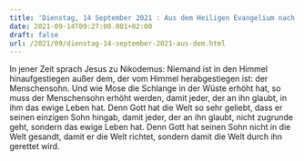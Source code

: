 ```yaml
---
title: 'Dienstag, 14 September 2021 : Aus dem Heiligen Evangelium nach Johannes - Joh 3,13-17.'
date: 2021-09-14T09:27:00.001+02:00
draft: false
url: /2021/09/dienstag-14-september-2021-aus-dem.html
---
```


In jener Zeit sprach Jesus zu Nikodemus: Niemand ist in den Himmel hinaufgestiegen außer dem, der vom Himmel herabgestiegen ist: der Menschensohn. Und wie Mose die Schlange in der Wüste erhöht hat, so muss der Menschensohn erhöht werden, damit jeder, der an ihn glaubt, in ihm das ewige Leben hat. Denn Gott hat die Welt so sehr geliebt, dass er seinen einzigen Sohn hingab, damit jeder, der an ihn glaubt, nicht zugrunde geht, sondern das ewige Leben hat. Denn Gott hat seinen Sohn nicht in die Welt gesandt, damit er die Welt richtet, sondern damit die Welt durch ihn gerettet wird.